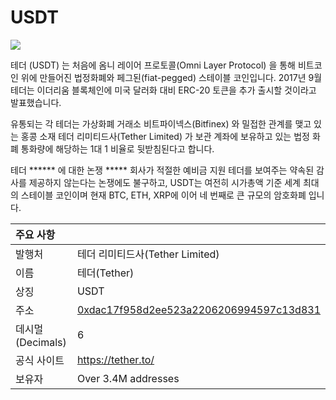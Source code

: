 # USDT

![](../../.gitbook/assets/image%20%281%29.png)

테더 \(USDT\) 는 처음에 옴니 레이어 프로토콜(Omni Layer Protocol) 을 통해 비트코인 위에 만들어진 법정화폐와 페그된(fiat-pegged) 스테이블 코인입니다.  2017년 9월 테더는 이더리움 블록체인에 미국 달러화 대비 ERC-20 토큰을 추가 출시할 것이라고 발표했습니다.

유통되는 각 테더는 가상화폐 거래소 비트파이넥스(Bitfinex) 와 밀접한 관계를 맺고 있는 홍콩 소재 테더 리미티드사(Tether Limited) 가 보관 계좌에 보유하고 있는 법정 화폐 통화량에 해당하는 1대 1 비율로 뒷받침된다고 합니다.

테더 ****** 에 대한 논쟁 ***** 회사가 적절한 예비금 지원 테더를 보여주는 약속된 감사를 제공하지 않는다는 논쟁에도 불구하고, USDT는 여전히 시가총액 기준 세계 최대의 스테이블 코인이며 현재 BTC, ETH, XRP에 이어 네 번째로 큰 규모의 암호화폐 입니다.

| 주요 사항         |                                                                                                                  |
|:------------- |:---------------------------------------------------------------------------------------------------------------- |
| 발행처           | 테더 리미티드사(Tether Limited)                                                                                         |
| 이름            | 테더(Tether)                                                                                                       |
| 상징            | USDT                                                                                                             |
| 주소            | [0xdac17f958d2ee523a2206206994597c13d831](https://etherscan.io/token/0xdac17f958d2ee523a2206206994597c13d831ec7) |
| 데시멀(Decimals) | 6                                                                                                                |
| 공식 사이트        | [https://tether.to/ ](https://tether.to/%20)                                                                     |
| 보유자           | Over 3.4M addresses                                                                                              |



